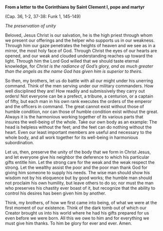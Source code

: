 

**From a letter to the Corinthians by Saint Clement I, pope and martyr**

(Cap. 36, 1-2, 37-38: Funk 1, 145-149)

_The preservation of unity_

Beloved, Jesus Christ is our salvation, he is the high priest through whom we present our offerings and the helper who supports us in our weakness. Through him our gaze penetrates the heights of heaven and we see as in a mirror, the most holy face of God. Through Christ the eyes of our hearts are opened, and our weak and clouded understanding reaches up toward the light. Through him the Lord God willed that we should taste eternal knowledge, for _Christ is the radiance of God’s glory, and as much greater than the angels as the name God has given him is superior to theirs._

So then, my brothers, let us do battle with all our might under his unerring command. Think of the men serving under our military commanders. How well disciplined they are! How readily and submissively they carry out orders! Not everyone can be a prefect, a tribune, a centurion, or a captain of fifty, but each man in his own rank executes the orders of the emperor and the officers in command. The great cannot exist without those of humble condition, nor can those of humble condition exist without the great. Always it is the harmonious working together of its various parts that insures the well-being of the whole. Take our own body as an example: The head is helpless without the feet; and the feet can do nothing without the heart. Even our least important members are useful and necessary to the whole body, and all work together for its well-being in harmonious subordination.

Let us, then, preserve the unity of the body that we form in Christ Jesus, and let everyone give his neighbor the deference to which his particular gifts entitle him. Let the strong care for the weak and the weak respect the strong. Let the wealthy assist the poor and the poor man thank God for giving him someone to supply his needs. The wise man should show his wisdom not by his eloquence but by good works; the humble man should not proclaim his own humility, but leave others to do so; nor must the man who preserves his chastity ever boast of it, but recognize that the ability to control his desires has been given him by another.

Think, my brothers, of how we first came into being, of what we were at the first moment of our existence. Think of the dark tomb out of which our Creator brought us into his world where he had his gifts prepared for us even before we were born. All this we owe to him and for everything we must give him thanks. To him be glory for ever and ever. Amen.

